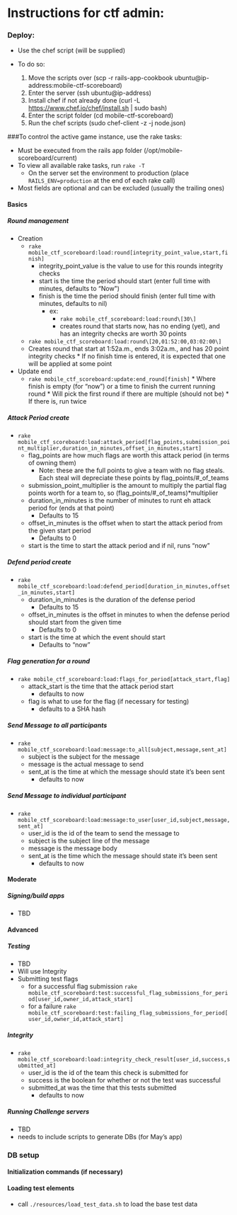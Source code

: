 # Instructions for ctf admin:
### Deploy:

* Use the chef script (will be supplied)
* To do so:

    1. Move the scripts over (scp -r rails-app-cookbook ubuntu@ip-address:mobile-ctf-scoreboard)
    2. Enter the server (ssh ubuntu@ip-address)
    3. Install chef if not already done (curl -L https://www.chef.io/chef/install.sh | sudo bash)
    4. Enter the script folder (cd mobile-ctf-scoreboard)
    5. Run the chef scripts (sudo chef-client -z -j node.json)

###To control the active game instance, use the rake tasks:

* Must be executed from the rails app folder (/opt/mobile-scoreboard/current)
* To view all available rake tasks, run `rake -T`
  * On the server set the environment to production (place `RAILS_ENV=production` at the end of each rake call)
* Most fields are optional and can be excluded (usually the trailing ones)
#### Basics
##### Round management
* Creation
  * `rake mobile_ctf_scoreboard:load:round[integrity_point_value,start,finish]`
    * integrity_point_value is the value to use for this rounds integrity checks
    * start is the time the period should start (enter full time with minutes, defaults to “Now")
    * finish is the time the period should finish (enter full time with minutes, defaults to nil)
      * ex: 
        * `rake mobile_ctf_scoreboard:load:round\[30\]`
        *  creates round that starts now, has no ending (yet), and has an integrity checks are worth 30 points
  * `rake mobile_ctf_scoreboard:load:round\[20,01:52:00,03:02:00\]`
  * Creates round that start at 1:52a.m., ends 3:02a.m., and has 20 point integrity checks
                * If no finish time is entered, it is expected that one will be applied at some point
* Update end
  * `rake mobile_ctf_scoreboard:update:end_round[finish]`
                * Where finish is empty (for “now”) or a time to finish the current running round
                * Will pick the first round if there are multiple (should not be)
                    * If there is, run twice
##### Attack Period create
* `rake mobile_ctf_scoreboard:load:attack_period[flag_points,submission_point_multiplier,duration_in_minutes,offset_in_minutes,start]`
    * flag_points are how much flags are worth this attack period (in terms of owning them)
        * Note: these are the full points to give a team with no flag steals. Each steal will depreciate these points by flag_points/#_of_teams
    * submission_point_multiplier is the amount to multiply the partial flag points worth for a team to, so (flag_points/#_of_teams)*multiplier
    * duration_in_minutes is the number of minutes to runt eh attack period for (ends at that point)
        * Defaults to 15
    * offset_in_minutes is the offset when to start the attack period from the given start period
        * Defaults to 0
    * start is the time to start the attack period and if nil, runs “now”
##### Defend period create
* `rake mobile_ctf_scoreboard:load:defend_period[duration_in_minutes,offset_in_minutes,start]`
    * duration_in_minutes is the duration of the defense period
        * Defaults to 15
    * offset_in_minutes is the offset in minutes to when the defense period should start from the given time
        * Defaults to 0
    * start is the time at which the event should start
        * Defaults to “now”
##### Flag generation for a round
* `rake mobile_ctf_scoreboard:load:flags_for_period[attack_start,flag]`
    * attack_start is the time that the attack period start
        * defaults to now
    * flag is what to use for the flag (if necessary for testing)
        * defaults to a SHA hash
##### Send Message to all participants
* `rake mobile_ctf_scoreboard:load:message:to_all[subject,message,sent_at]`
    * subject is the subject for the message
    * message is the actual message to send
    * sent_at is the time at which the message should state it’s been sent
        * defaults to now
##### Send Message to individual participant
* `rake mobile_ctf_scoreboard:load:message:to_user[user_id,subject,message,sent_at]`
    * user_id is the id of the team to send the message to
    * subject is the subject line of the message
    * message is the message body
    * sent_at is the time which the message should state it’s been sent
        * defaults to now
#### Moderate
##### Signing/build apps
* TBD
#### Advanced
##### Testing
* TBD
* Will use Integrity 
* Submitting test flags
  * for a successful flag submission `rake mobile_ctf_scoreboard:test:successful_flag_submissions_for_period[user_id,owner_id,attack_start]`
  * for a failure `rake mobile_ctf_scoreboard:test:failing_flag_submissions_for_period[user_id,owner_id,attack_start]`
##### Integrity
* `rake mobile_ctf_scoreboard:load:integrity_check_result[user_id,success,submitted_at]`
  * user_id is the id of the team this check is submitted for
  * success is the boolean for whether or not the test was successful
  * submitted_at was the time that this tests submitted
    * defaults to now
##### Running Challenge servers
* TBD
* needs to include scripts to generate DBs (for May’s app)
### DB setup
#### Initialization commands (if necessary)
#### Loading test elements
* call `./resources/load_test_data.sh` to load the base test data